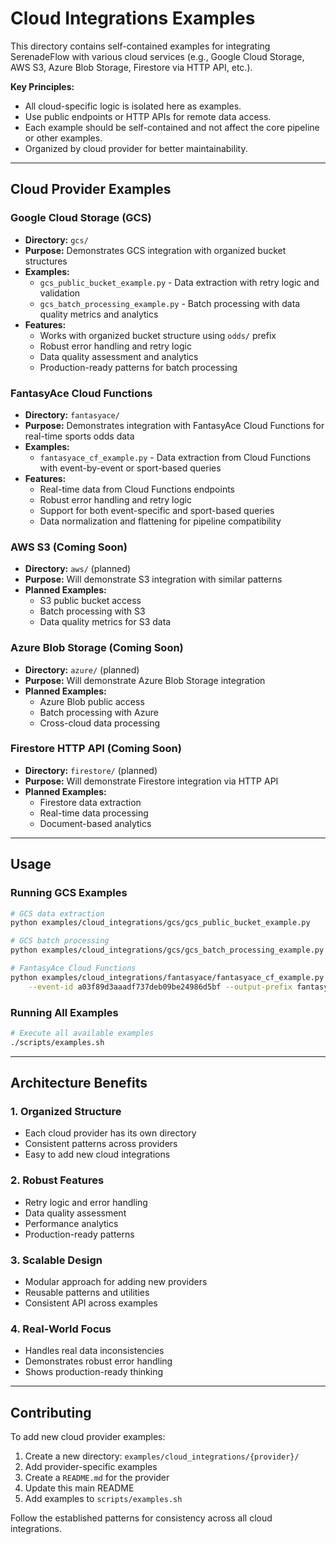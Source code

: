 # Cloud Integrations Examples

This directory contains self-contained examples for integrating SerenadeFlow with various cloud services (e.g., Google Cloud Storage, AWS S3, Azure Blob Storage, Firestore via HTTP API, etc.).

**Key Principles:**
- All cloud-specific logic is isolated here as examples.
- Use public endpoints or HTTP APIs for remote data access.
- Each example should be self-contained and not affect the core pipeline or other examples.
- Organized by cloud provider for better maintainability.

---

## Cloud Provider Examples

### Google Cloud Storage (GCS)
- **Directory:** `gcs/`
- **Purpose:** Demonstrates GCS integration with organized bucket structures
- **Examples:**
  - `gcs_public_bucket_example.py` - Data extraction with retry logic and validation
  - `gcs_batch_processing_example.py` - Batch processing with data quality metrics and analytics
- **Features:**
  - Works with organized bucket structure using `odds/` prefix
  - Robust error handling and retry logic
  - Data quality assessment and analytics
  - Production-ready patterns for batch processing

### FantasyAce Cloud Functions
- **Directory:** `fantasyace/`
- **Purpose:** Demonstrates integration with FantasyAce Cloud Functions for real-time sports odds data
- **Examples:**
  - `fantasyace_cf_example.py` - Data extraction from Cloud Functions with event-by-event or sport-based queries
- **Features:**
  - Real-time data from Cloud Functions endpoints
  - Robust error handling and retry logic
  - Support for both event-specific and sport-based queries
  - Data normalization and flattening for pipeline compatibility

### AWS S3 (Coming Soon)
- **Directory:** `aws/` (planned)
- **Purpose:** Will demonstrate S3 integration with similar patterns
- **Planned Examples:**
  - S3 public bucket access
  - Batch processing with S3
  - Data quality metrics for S3 data

### Azure Blob Storage (Coming Soon)
- **Directory:** `azure/` (planned)
- **Purpose:** Will demonstrate Azure Blob Storage integration
- **Planned Examples:**
  - Azure Blob public access
  - Batch processing with Azure
  - Cross-cloud data processing

### Firestore HTTP API (Coming Soon)
- **Directory:** `firestore/` (planned)
- **Purpose:** Will demonstrate Firestore integration via HTTP API
- **Planned Examples:**
  - Firestore data extraction
  - Real-time data processing
  - Document-based analytics

---

## Usage

### Running GCS Examples

```bash
# GCS data extraction
python examples/cloud_integrations/gcs/gcs_public_bucket_example.py

# GCS batch processing
python examples/cloud_integrations/gcs/gcs_batch_processing_example.py

# FantasyAce Cloud Functions
python examples/cloud_integrations/fantasyace/fantasyace_cf_example.py \
    --event-id a03f89d3aaadf737deb09be24986d5bf --output-prefix fantasyace
```

### Running All Examples

```bash
# Execute all available examples
./scripts/examples.sh
```

---

## Architecture Benefits

### 1. **Organized Structure**
- Each cloud provider has its own directory
- Consistent patterns across providers
- Easy to add new cloud integrations

### 2. **Robust Features**
- Retry logic and error handling
- Data quality assessment
- Performance analytics
- Production-ready patterns

### 3. **Scalable Design**
- Modular approach for adding new providers
- Reusable patterns and utilities
- Consistent API across examples

### 4. **Real-World Focus**
- Handles real data inconsistencies
- Demonstrates robust error handling
- Shows production-ready thinking

---

## Contributing

To add new cloud provider examples:

1. Create a new directory: `examples/cloud_integrations/{provider}/`
2. Add provider-specific examples
3. Create a `README.md` for the provider
4. Update this main README
5. Add examples to `scripts/examples.sh`

Follow the established patterns for consistency across all cloud integrations. 